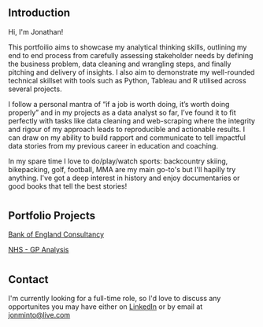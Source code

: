
## Introduction
Hi, I'm Jonathan!

This portfoilio aims to showcase my analytical thinking skills, outlining my end to end process from carefully assessing stakeholder needs by defining the business problem, data cleaning and wrangling steps, and finally pitching and delivery of insights. I also aim to demonstrate my well-rounded technical skillset with tools such as Python, Tableau and R utilised across several projects. 

I follow a personal mantra of “if a job is worth doing, it’s worth doing properly” and in my projects as a data analyst so far, I’ve found it to fit perfectly with tasks like data cleaning and web-scraping where the integrity and rigour of my approach leads to reproducible and actionable results. I can draw on my ability to build rapport and communicate to tell impactful data stories from my previous career in education and coaching.

In my spare time I love to do/play/watch sports: backcountry skiing, bikepacking, golf, football, MMA are my main go-to's but I'll hapilly try anything. I've got a deep interest in history and enjoy documentaries or good books that tell the best stories!
#
## Portfolio Projects
[Bank of England Consultancy](https://github.com/JonathanMinto/Bank-of-England)

[NHS - GP Analysis](https://github.com/JonathanMinto/NHS)
#
## Contact
I'm currently looking for a full-time role, so I'd love to discuss any opportunites you may have either on [LinkedIn](https://www.linkedin.com/in/jonathanminto/) or by email at jonminto@live.com 
